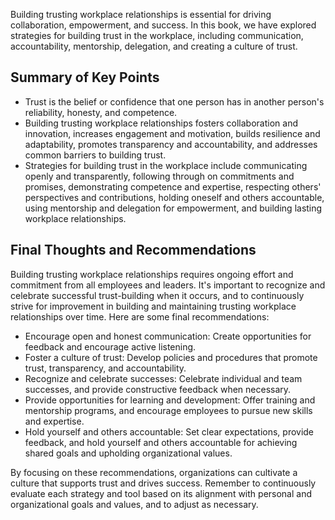

Building trusting workplace relationships is essential for driving collaboration, empowerment, and success. In this book, we have explored strategies for building trust in the workplace, including communication, accountability, mentorship, delegation, and creating a culture of trust.

Summary of Key Points
---------------------

* Trust is the belief or confidence that one person has in another person's reliability, honesty, and competence.
* Building trusting workplace relationships fosters collaboration and innovation, increases engagement and motivation, builds resilience and adaptability, promotes transparency and accountability, and addresses common barriers to building trust.
* Strategies for building trust in the workplace include communicating openly and transparently, following through on commitments and promises, demonstrating competence and expertise, respecting others' perspectives and contributions, holding oneself and others accountable, using mentorship and delegation for empowerment, and building lasting workplace relationships.

Final Thoughts and Recommendations
----------------------------------

Building trusting workplace relationships requires ongoing effort and commitment from all employees and leaders. It's important to recognize and celebrate successful trust-building when it occurs, and to continuously strive for improvement in building and maintaining trusting workplace relationships over time. Here are some final recommendations:

* Encourage open and honest communication: Create opportunities for feedback and encourage active listening.
* Foster a culture of trust: Develop policies and procedures that promote trust, transparency, and accountability.
* Recognize and celebrate successes: Celebrate individual and team successes, and provide constructive feedback when necessary.
* Provide opportunities for learning and development: Offer training and mentorship programs, and encourage employees to pursue new skills and expertise.
* Hold yourself and others accountable: Set clear expectations, provide feedback, and hold yourself and others accountable for achieving shared goals and upholding organizational values.

By focusing on these recommendations, organizations can cultivate a culture that supports trust and drives success. Remember to continuously evaluate each strategy and tool based on its alignment with personal and organizational goals and values, and to adjust as necessary.
